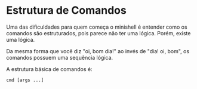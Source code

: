 # Estrutura de Comandos

Uma das dificuldades para quem começa o minishell é entender como os comandos são estruturados, pois parece não ter uma lógica. Porém, existe uma lógica.

Da mesma forma que você diz "oi, bom dia!" ao invés de "dia! oi, bom", os comandos possuem uma sequência lógica.

A estrutura básica de comandos é:

```
cmd [args ...]
```